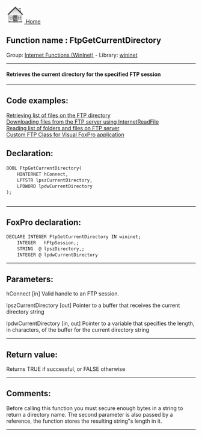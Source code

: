 [<img src="../../images/home.png"> Home ](https://github.com/VFPX/Win32API)  

## Function name : FtpGetCurrentDirectory
Group: [Internet Functions (WinInet)](../../functions_group.md#Internet_Functions_(WinInet))  -  Library: [wininet](../../Libraries.md#wininet)  
***  


#### Retrieves the current directory for the specified FTP session
***  


## Code examples:
[Retrieving list of files on the FTP directory](../../samples/sample_046.md)  
[Downloading files from the FTP server using InternetReadFile](../../samples/sample_063.md)  
[Reading list of folders and files on FTP server](../../samples/sample_340.md)  
[Custom FTP Class for Visual FoxPro application](../../samples/sample_344.md)  

## Declaration:
```foxpro  
BOOL FtpGetCurrentDirectory(
	HINTERNET hConnect,
	LPTSTR lpszCurrentDirectory,
	LPDWORD lpdwCurrentDirectory
);
  
```  
***  


## FoxPro declaration:
```foxpro  
DECLARE INTEGER FtpGetCurrentDirectory IN wininet;
    INTEGER   hFtpSession,;
    STRING  @ lpszDirectory,;
    INTEGER @ lpdwCurrentDirectory  
```  
***  


## Parameters:
hConnect
[in] Valid handle to an FTP session.

lpszCurrentDirectory
[out] Pointer to a buffer that receives the current directory string

lpdwCurrentDirectory
[in, out] Pointer to a variable that specifies the length, in characters, of the buffer for the current directory string  
***  


## Return value:
Returns TRUE if successful, or FALSE otherwise  
***  


## Comments:
Before calling this function you must secure enough bytes in a string to return a directory name. The second parameter is also passed by a reference, the function stores the resulting string"s length in it.  
  
***  


